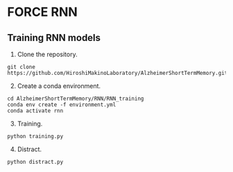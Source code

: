 # FORCE RNN

## Training RNN models

1. Clone the repository.
```
git clone https://github.com/HiroshiMakinoLaboratory/AlzheimerShortTermMemory.git
```

2. Create a conda environment.
```
cd AlzheimerShortTermMemory/RNN/RNN_training
conda env create -f environment.yml
conda activate rnn
```

3. Training.
```
python training.py
```

4. Distract.
```
python distract.py
```
